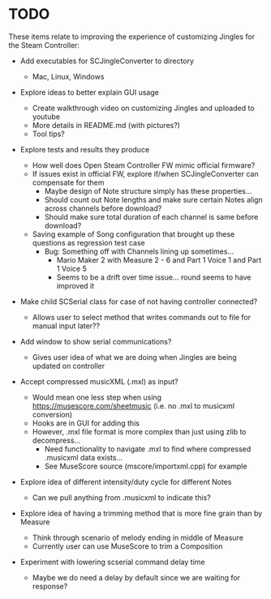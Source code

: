 # TODO

These items relate to improving the experience of customizing Jingles
 for the Steam Controller:

* Add executables for SCJingleConverter to directory
    * Mac, Linux, Windows
* Explore ideas to better explain GUI usage
    * Create walkthrough video on customizing Jingles and uploaded to youtube
    * More details in README.md (with pictures?)
    * Tool tips?

* Explore tests and results they produce
    * How well does Open Steam Controller FW mimic official firmware?
    * If issues exist in official FW, explore if/when SCJingleConverter can compensate for them 
        * Maybe design of Note structure simply has these properties...
        * Should count out Note lengths and make sure certain Notes align across channels before download?
        * Should make sure total duration of each channel is same before download?
    * Saving example of Song configuration that brought up these questions as regression test case
        * Bug: Something off with Channels lining up sometimes...
            * Mario Maker 2 with Measure 2 - 6 and Part 1 Voice 1 and Part 1 Voice 5
            * Seems to be a drift over time issue... round seems to have improved it
* Make child SCSerial class for case of not having controller connected?
    * Allows user to select method that writes commands out to file for manual input later??
* Add window to show serial communications?
    * Gives user idea of what we are doing when Jingles are being updated on controller
* Accept compressed musicXML (.mxl) as input?
    * Would mean one less step when using https://musescore.com/sheetmusic (i.e. no .mxl to musicxml conversion)
    * Hooks are in GUI for adding this
    * However, .mxl file format is more complex than just using zlib to decompress...
        * Need functionality to navigate .mxl to find where compressed .musicxml data exists...
        * See MuseScore source (mscore/importxml.cpp) for example
* Explore idea of different intensity/duty cycle for different Notes
    * Can we pull anything from .musicxml to indicate this?
* Explore idea of having a trimming method that is more fine grain than by Measure
    * Think through scenario of melody ending in middle of Measure
    * Currently user can use MuseScore to trim a Composition
* Experiment with lowering scserial command delay time
    * Maybe we do need a delay by default since we are waiting for response?
